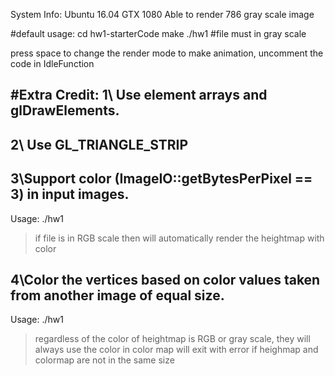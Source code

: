 System Info:
Ubuntu 16.04
GTX 1080
Able to render 786 gray scale image

#default usage:
cd hw1-starterCode
make
./hw1 <heightmapfilename> #file must in gray scale

press space to change the render mode
to make animation, uncomment the code in IdleFunction

#Extra Credit:
1\ Use element arrays and glDrawElements.
------------------------------------------------

2\ Use GL_TRIANGLE_STRIP
--------------------------------------------------

3\Support color (ImageIO::getBytesPerPixel == 3) in input images.
-----------------------------------------------------------------

Usage: ./hw1 <heightmapfilename> 
>if file is in RGB scale then will automatically render the heightmap with color

4\Color the vertices based on color values taken from another image of equal size. 
----------------------------------------------------------------------------------

Usage: ./hw1 <heightmapfilename> <colormapfilename> 
>regardless of the color of heightmap is RGB or gray scale, they will always use the color in color map
>will exit with error if heighmap and colormap are not in the same size
